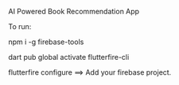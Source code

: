 AI Powered Book Recommendation App



To run:


npm i -g firebase-tools

dart pub global activate  flutterfire-cli

flutterfire configure ==> Add your firebase project.

